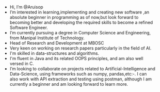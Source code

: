 -  Hi, I’m @Aruisop
-  I’m interested in learning,implementing and creating new software ,an absolute beginner in programming as of now,but look forward to becoming better and developing the required skills to become a refined 
   Software Engineer.  
-  I’m currently pursuing a degree in Computer Science and Engineering, from Manipal Institute of Technology.
-  Head of Research and Development at MBOSC
-  Very keen on working on research papers particularly in the field of AI.
-  I'm skilled in data-structures and algorithms.
-  I'm fluent in Java and its related OOPS principles, and am also well versed in C.
-  I’m looking to collaborate on projects related to Artificial-Intelligence and Data-Science, using frameworks such as numpy, pandas,etc:-. I can also work with API extraction and testing using postman, although I 
   am currently a beginner and am looking forward to learn more.
   
   
  

